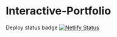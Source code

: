 # Interactive-Portfolio

Deploy status badge
[![Netlify Status](https://api.netlify.com/api/v1/badges/fe766f18-7f12-421b-9cb2-3b929505318f/deploy-status)](https://app.netlify.com/sites/vwaran/deploys)
